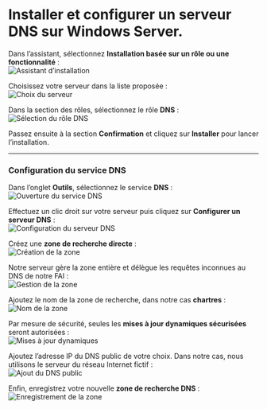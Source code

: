 # Installer et configurer un serveur DNS sur Windows Server.

Dans l’assistant, sélectionnez **Installation basée sur un rôle ou une fonctionnalité** :  
![Assistant d’installation](DNS/1.png)

Choisissez votre serveur dans la liste proposée :  
![Choix du serveur](DNS/2.png)

Dans la section des rôles, sélectionnez le rôle **DNS** :  
![Sélection du rôle DNS](DNS/3.png)

Passez ensuite à la section **Confirmation** et cliquez sur **Installer** pour lancer l’installation.

---

### Configuration du service DNS

Dans l’onglet **Outils**, sélectionnez le service **DNS** :  
![Ouverture du service DNS](DNS/4.png)

Effectuez un clic droit sur votre serveur puis cliquez sur **Configurer un serveur DNS** :  
![Configuration du serveur DNS](DNS/5.png)

Créez une **zone de recherche directe** :  
![Création de la zone](DNS/6.png)

Notre serveur gère la zone entière et délègue les requêtes inconnues au DNS de notre FAI :  
![Gestion de la zone](DNS/7.png)

Ajoutez le nom de la zone de recherche, dans notre cas **chartres** :  
![Nom de la zone](DNS/8.png)

Par mesure de sécurité, seules les **mises à jour dynamiques sécurisées** seront autorisées :  
![Mises à jour dynamiques](DNS/9.png)

Ajoutez l’adresse IP du DNS public de votre choix. Dans notre cas, nous utilisons le serveur du réseau Internet fictif :  
![Ajout du DNS public](DNS/10.png)

Enfin, enregistrez votre nouvelle **zone de recherche DNS** :  
![Enregistrement de la zone](DNS/11.png)
